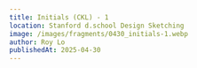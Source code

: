 ```yaml
---
title: Initials (CKL) - 1
location: Stanford d.school Design Sketching
image: /images/fragments/0430_initials-1.webp
author: Roy Lo
publishedAt: 2025-04-30
---
```

